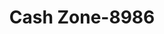 ---
f_zip-code: 76054
f_state-code: TX
title: Cash Zone-8986
f_phone: 817-514-7070
f_city-only: Hurst
f_address: 9986 Grapevine Hwy Hurst
f_location-unique-id: '8986'
slug: cash-zone-8986
updated-on: '2024-05-30T13:46:58.046Z'
created-on: '2024-05-30T13:36:59.803Z'
published-on: '2024-05-30T13:54:32.469Z'
f_city-state: cms/city/hurst-tx.md
f_company: cms/company/cash-zone.md
f_state: cms/state/texas.md
layout: '[payday-loan].html'
tags: payday-loan
---